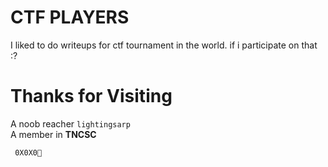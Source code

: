 # CTF PLAYERS
   I liked to do writeups for ctf tournament in the world. if i participate on that :?

#  Thanks for Visiting

A noob reacher ```lightingsarp```<br />
A member in **TNCSC** 

``` 0X0X0💛```
